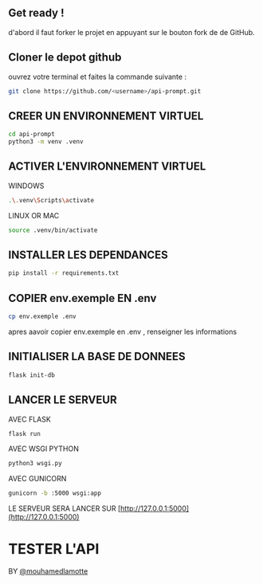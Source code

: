 ## Get ready ! 

d'abord il faut forker le projet en appuyant sur le bouton fork de de GitHub.

## Cloner le depot github

ouvrez votre terminal et faites la commande suivante :

```bash 
git clone https://github.com/<username>/api-prompt.git
```

## CREER UN ENVIRONNEMENT VIRTUEL

```bash
cd api-prompt
python3 -m venv .venv
```

## ACTIVER L'ENVIRONNEMENT VIRTUEL

WINDOWS
```bash
.\.venv\Scripts\activate
```
LINUX OR MAC
```bash
source .venv/bin/activate
```

## INSTALLER LES DEPENDANCES

```bash
pip install -r requirements.txt
```

## COPIER env.exemple EN .env

```bash
cp env.exemple .env
```
apres aavoir copier env.exemple en .env , renseigner les informations

## INITIALISER LA BASE DE DONNEES

```bash
flask init-db
```

## LANCER LE SERVEUR
AVEC FLASK 

```bash
flask run
```

AVEC WSGI PYTHON

```bash
python3 wsgi.py
```

AVEC GUNICORN

```bash
gunicorn -b :5000 wsgi:app
```

LE SERVEUR SERA LANCER SUR [http://127.0.0.1:5000](http://127.0.0.1:5000)


# TESTER L'API


BY [@mouhamedlamotte](https://github.com/mouhamedlamotte)